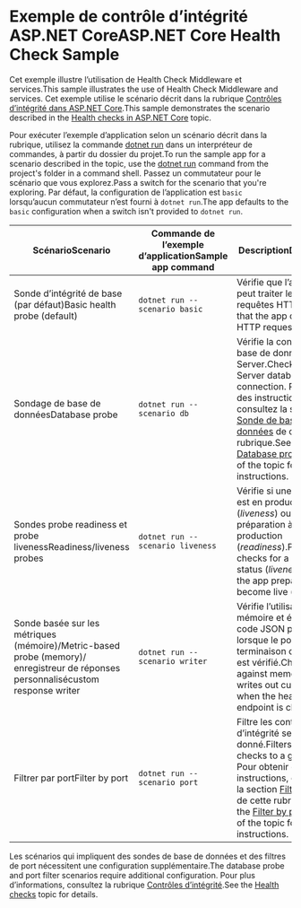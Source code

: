 # <a name="aspnet-core-health-check-sample"></a><span data-ttu-id="782de-101">Exemple de contrôle d’intégrité ASP.NET Core</span><span class="sxs-lookup"><span data-stu-id="782de-101">ASP.NET Core Health Check Sample</span></span>

<span data-ttu-id="782de-102">Cet exemple illustre l’utilisation de Health Check Middleware et services.</span><span class="sxs-lookup"><span data-stu-id="782de-102">This sample illustrates the use of Health Check Middleware and services.</span></span> <span data-ttu-id="782de-103">Cet exemple utilise le scénario décrit dans la rubrique [Contrôles d’intégrité dans ASP.NET Core](https://docs.microsoft.com/aspnet/core/host-and-deploy/health-checks).</span><span class="sxs-lookup"><span data-stu-id="782de-103">This sample demonstrates the scenario described in the [Health checks in ASP.NET Core](https://docs.microsoft.com/aspnet/core/host-and-deploy/health-checks) topic.</span></span>

<span data-ttu-id="782de-104">Pour exécuter l’exemple d’application selon un scénario décrit dans la rubrique, utilisez la commande [dotnet run](https://docs.microsoft.com/dotnet/core/tools/dotnet-run) dans un interpréteur de commandes, à partir du dossier du projet.</span><span class="sxs-lookup"><span data-stu-id="782de-104">To run the sample app for a scenario described in the topic, use the [dotnet run](https://docs.microsoft.com/dotnet/core/tools/dotnet-run) command from the project's folder in a command shell.</span></span> <span data-ttu-id="782de-105">Passez un commutateur pour le scénario que vous explorez.</span><span class="sxs-lookup"><span data-stu-id="782de-105">Pass a switch for the scenario that you're exploring.</span></span> <span data-ttu-id="782de-106">Par défaut, la configuration de l’application est `basic` lorsqu’aucun commutateur n’est fourni à `dotnet run`.</span><span class="sxs-lookup"><span data-stu-id="782de-106">The app defaults to the `basic` configuration when a switch isn't provided to `dotnet run`.</span></span>

| <span data-ttu-id="782de-107">Scénario</span><span class="sxs-lookup"><span data-stu-id="782de-107">Scenario</span></span>                                               | <span data-ttu-id="782de-108">Commande de l’exemple d’application</span><span class="sxs-lookup"><span data-stu-id="782de-108">Sample app command</span></span>               | <span data-ttu-id="782de-109">Description</span><span class="sxs-lookup"><span data-stu-id="782de-109">Description</span></span> |
| ------------------------------------------------------ | -------------------------------- | ----------- |
| <span data-ttu-id="782de-110">Sonde d’intégrité de base (par défaut)</span><span class="sxs-lookup"><span data-stu-id="782de-110">Basic health probe (default)</span></span>                           | `dotnet run --scenario basic`    | <span data-ttu-id="782de-111">Vérifie que l’application peut traiter les requêtes HTTP.</span><span class="sxs-lookup"><span data-stu-id="782de-111">Confirms that the app can process HTTP requests.</span></span> |
| <span data-ttu-id="782de-112">Sondage de base de données</span><span class="sxs-lookup"><span data-stu-id="782de-112">Database probe</span></span>                                         | `dotnet run --scenario db`       | <span data-ttu-id="782de-113">Vérifie la connexion de base de données SQL Server.</span><span class="sxs-lookup"><span data-stu-id="782de-113">Checks a SQL Server database connection.</span></span> <span data-ttu-id="782de-114">Pour obtenir des instructions, consultez la section [Sonde de base de données](https://docs.microsoft.com/aspnet/core/host-and-deploy/health-checks#database-probe) de cette rubrique.</span><span class="sxs-lookup"><span data-stu-id="782de-114">See the [Database probe](https://docs.microsoft.com/aspnet/core/host-and-deploy/health-checks#database-probe) section of the topic for instructions.</span></span> |
| <span data-ttu-id="782de-115">Sondes probe readiness et probe liveness</span><span class="sxs-lookup"><span data-stu-id="782de-115">Readiness/liveness probes</span></span>                              | `dotnet run --scenario liveness` | <span data-ttu-id="782de-116">Vérifie si une application est en production (*liveness*) ou en préparation à la production (*readiness*).</span><span class="sxs-lookup"><span data-stu-id="782de-116">Performs checks for a live app status (*liveness*) versus the app preparing to become live (*readiness*).</span></span> |
| <span data-ttu-id="782de-117">Sonde basée sur les métriques (mémoire)/</span><span class="sxs-lookup"><span data-stu-id="782de-117">Metric-based probe (memory)/</span></span><br><span data-ttu-id="782de-118">enregistreur de réponses personnalisé</span><span class="sxs-lookup"><span data-stu-id="782de-118">custom response writer</span></span> | `dotnet run --scenario writer`   | <span data-ttu-id="782de-119">Vérifie l’utilisation de la mémoire et écrit du code JSON personnalisé lorsque le point de terminaison d’intégrité est vérifié.</span><span class="sxs-lookup"><span data-stu-id="782de-119">Checks against memory use and writes out custom JSON when the health endpoint is checked.</span></span> |
| <span data-ttu-id="782de-120">Filtrer par port</span><span class="sxs-lookup"><span data-stu-id="782de-120">Filter by port</span></span>                                         | `dotnet run --scenario port`     | <span data-ttu-id="782de-121">Filtre les contrôles d’intégrité selon un port donné.</span><span class="sxs-lookup"><span data-stu-id="782de-121">Filters health checks to a given port.</span></span> <span data-ttu-id="782de-122">Pour obtenir des instructions, consultez la section [Filtrer par port](https://docs.microsoft.com/aspnet/core/host-and-deploy/health-checks#filter-by-port) de cette rubrique.</span><span class="sxs-lookup"><span data-stu-id="782de-122">See the [Filter by port](https://docs.microsoft.com/aspnet/core/host-and-deploy/health-checks#filter-by-port) section of the topic for instructions.</span></span> |

<span data-ttu-id="782de-123">Les scénarios qui impliquent des sondes de base de données et des filtres de port nécessitent une configuration supplémentaire.</span><span class="sxs-lookup"><span data-stu-id="782de-123">The database probe and port filter scenarios require additional configuration.</span></span> <span data-ttu-id="782de-124">Pour plus d’informations, consultez la rubrique [Contrôles d’intégrité](https://docs.microsoft.com/aspnet/core/host-and-deploy/health-checks).</span><span class="sxs-lookup"><span data-stu-id="782de-124">See the [Health checks](https://docs.microsoft.com/aspnet/core/host-and-deploy/health-checks) topic for details.</span></span>
